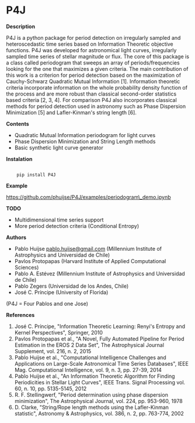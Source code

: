 # P4J


**Description**

P4J is a python package for period detection on irregularly sampled and heteroscedastic 
time series based on Information Theoretic objective functions. P4J was
developed for astronomical light curves, irregularly sampled time series
of stellar magnitude or flux. The core of this package is a class called periodogram that 
sweeps an array of periods/frequencies looking for the one that maximizes a given criteria. 
The main contribution of this work is a criterion for period detection based on the maximization of
Cauchy-Schwarz Quadratic Mutual Information [1]. Information theoretic criteria incorporate 
information on the whole probability density function of the process and are more robust than 
classical second-order statistics based criteria [2, 3, 4]. For comparison P4J also 
incorporates classical methods for period detection used in astronomy such as
Phase Dispersion Minimization [5] and Lafler-Kinman's string length [6]. 

**Contents**

-  Quadratic Mutual Information periodogram for light curves 
-  Phase Dispersion Minimization and String Length methods
-  Basic synthetic light curve generator

**Instalation**

```

    pip install P4J
```

**Example**

https://github.com/phuijse/P4J/examples/periodogram\_demo.ipynb

**TODO**

-  Multidimensional time series support
-  More period detection criteria (Conditional Entropy)

**Authors**

-  Pablo Huijse pablo.huijse@gmail.com (Millennium Institute of Astrophysics and Universidad de Chile)
-  Pavlos Protopapas (Harvard Institute of Applied Computational Sciences)
-  Pablo A. Estévez (Millennium Institute of Astrophysics and Universidad de Chile)
-  Pablo Zegers (Universidad de los Andes, Chile)
-  José C. Príncipe (University of Florida)

(P4J = Four Pablos and one Jose)

**References**

1. José C. Príncipe, "Information Theoretic Learning: Renyi's Entropy and Kernel Perspectives", Springer, 2010
2. Pavlos Protopapas et al., "A Novel, Fully Automated Pipeline for Period Estimation in the EROS 2 Data Set", The Astrophysical Journal Supplement, vol. 216, n. 2, 2015
3. Pablo Huijse et al., "Computational Intelligence Challenges and Applications on Large-Scale Astronomical Time Series Databases", IEEE Mag. Computational Intelligence, vol. 9, n. 3, pp. 27-39, 2014
4. Pablo Huijse et al., "An Information Theoretic Algorithm for Finding Periodicities in Stellar Light Curves", IEEE Trans. Signal Processing vol. 60, n. 10, pp. 5135-5145, 2012
5. R. F. Stellingwerf, "Period determination using phase dispersion minimization", The Astrophysical Journal, vol. 224, pp. 953-960, 1978
6. D. Clarke, "String/Rope length methods using the Lafler-Kinman statistic", Astronomy & Astrophysics, vol. 386, n. 2, pp. 763-774, 2002





